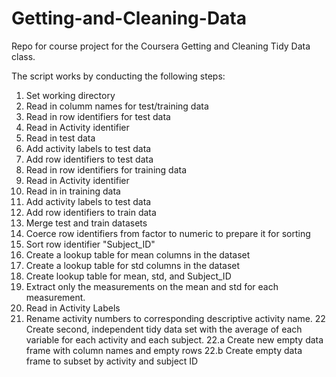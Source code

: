 # Getting-and-Cleaning-Data
Repo for course project for the Coursera Getting and Cleaning Tidy Data class.

The script works by conducting the following steps:
1. Set working directory
2. Read in columm names for test/training data
3. Read in row identifiers for test data
4. Read in Activity identifier
5. Read in test data
6. Add activity labels to test data
7. Add row identifiers to test data
8. Read in row identifiers for training data
9. Read in Activity identifier
10. Read in in training data
11. Add activity labels to test data
12. Add row identifiers to train data
13. Merge test and train datasets
14. Coerce row identifiers from factor to numeric to prepare it for sorting
15. Sort row identifier "Subject_ID"
16. Create a lookup table for mean columns in the dataset
17. Create a lookup table for std columns in the dataset
18. Create lookup table for mean, std, and Subject_ID
19. Extract only the measurements on the mean and std for each measurement. 
20. Read in Activity Labels
21. Rename activity numbers to corresponding descriptive activity name.
22 Create second, independent tidy data set with the average of each variable for each activity and each subject.
22.a Create new empty data frame with column names and empty rows
22.b Create empty data frame to subset by activity and subject ID
